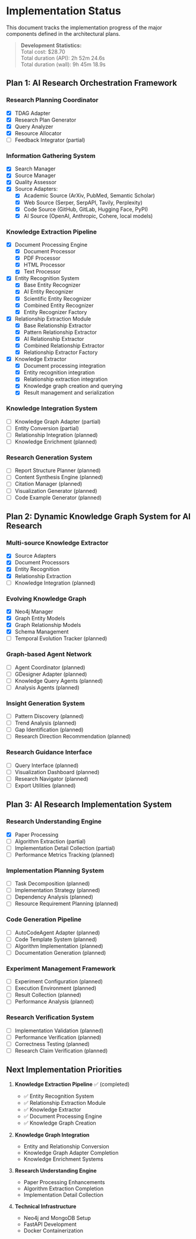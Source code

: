 # Implementation Status

This document tracks the implementation progress of the major components defined in the architectural plans.

> **Development Statistics:**  
> Total cost: $28.70  
> Total duration (API): 2h 52m 24.6s  
> Total duration (wall): 9h 45m 18.9s  

## Plan 1: AI Research Orchestration Framework

### Research Planning Coordinator
- [x] TDAG Adapter
- [x] Research Plan Generator
- [x] Query Analyzer
- [x] Resource Allocator
- [ ] Feedback Integrator (partial)

### Information Gathering System
- [x] Search Manager
- [x] Source Manager
- [x] Quality Assessor
- [x] Source Adapters:
  - [x] Academic Source (ArXiv, PubMed, Semantic Scholar)
  - [x] Web Source (Serper, SerpAPI, Tavily, Perplexity)
  - [x] Code Source (GitHub, GitLab, Hugging Face, PyPI)
  - [x] AI Source (OpenAI, Anthropic, Cohere, local models)

### Knowledge Extraction Pipeline
- [x] Document Processing Engine
  - [x] Document Processor
  - [x] PDF Processor
  - [x] HTML Processor
  - [x] Text Processor
- [x] Entity Recognition System
  - [x] Base Entity Recognizer
  - [x] AI Entity Recognizer
  - [x] Scientific Entity Recognizer
  - [x] Combined Entity Recognizer
  - [x] Entity Recognizer Factory
- [x] Relationship Extraction Module
  - [x] Base Relationship Extractor
  - [x] Pattern Relationship Extractor
  - [x] AI Relationship Extractor
  - [x] Combined Relationship Extractor
  - [x] Relationship Extractor Factory
- [x] Knowledge Extractor
  - [x] Document processing integration
  - [x] Entity recognition integration
  - [x] Relationship extraction integration
  - [x] Knowledge graph creation and querying
  - [x] Result management and serialization

### Knowledge Integration System
- [ ] Knowledge Graph Adapter (partial)
- [ ] Entity Conversion (partial)
- [ ] Relationship Integration (planned)
- [ ] Knowledge Enrichment (planned)

### Research Generation System
- [ ] Report Structure Planner (planned)
- [ ] Content Synthesis Engine (planned)
- [ ] Citation Manager (planned)
- [ ] Visualization Generator (planned)
- [ ] Code Example Generator (planned)

## Plan 2: Dynamic Knowledge Graph System for AI Research

### Multi-source Knowledge Extractor
- [x] Source Adapters
- [x] Document Processors
- [x] Entity Recognition
- [x] Relationship Extraction
- [ ] Knowledge Integration (planned)

### Evolving Knowledge Graph
- [x] Neo4j Manager
- [x] Graph Entity Models
- [x] Graph Relationship Models
- [x] Schema Management
- [ ] Temporal Evolution Tracker (planned)

### Graph-based Agent Network
- [ ] Agent Coordinator (planned)
- [ ] GDesigner Adapter (planned)
- [ ] Knowledge Query Agents (planned)
- [ ] Analysis Agents (planned)

### Insight Generation System
- [ ] Pattern Discovery (planned)
- [ ] Trend Analysis (planned)
- [ ] Gap Identification (planned)
- [ ] Research Direction Recommendation (planned)

### Research Guidance Interface
- [ ] Query Interface (planned)
- [ ] Visualization Dashboard (planned)
- [ ] Research Navigator (planned)
- [ ] Export Utilities (planned)

## Plan 3: AI Research Implementation System

### Research Understanding Engine
- [x] Paper Processing
- [ ] Algorithm Extraction (partial)
- [ ] Implementation Detail Collection (partial)
- [ ] Performance Metrics Tracking (planned)

### Implementation Planning System
- [ ] Task Decomposition (planned)
- [ ] Implementation Strategy (planned)
- [ ] Dependency Analysis (planned)
- [ ] Resource Requirement Planning (planned)

### Code Generation Pipeline
- [ ] AutoCodeAgent Adapter (planned)
- [ ] Code Template System (planned)
- [ ] Algorithm Implementation (planned)
- [ ] Documentation Generation (planned)

### Experiment Management Framework
- [ ] Experiment Configuration (planned)
- [ ] Execution Environment (planned)
- [ ] Result Collection (planned)
- [ ] Performance Analysis (planned)

### Research Verification System
- [ ] Implementation Validation (planned)
- [ ] Performance Verification (planned)
- [ ] Correctness Testing (planned)
- [ ] Research Claim Verification (planned)

## Next Implementation Priorities

1. **Knowledge Extraction Pipeline** ✅ (completed)
   - ✅ Entity Recognition System
   - ✅ Relationship Extraction Module
   - ✅ Knowledge Extractor
   - ✅ Document Processing Engine
   - ✅ Knowledge Graph Creation

2. **Knowledge Graph Integration**
   - Entity and Relationship Conversion
   - Knowledge Graph Adapter Completion
   - Knowledge Enrichment Systems

3. **Research Understanding Engine**
   - Paper Processing Enhancements
   - Algorithm Extraction Completion
   - Implementation Detail Collection

4. **Technical Infrastructure**
   - Neo4j and MongoDB Setup
   - FastAPI Development
   - Docker Containerization